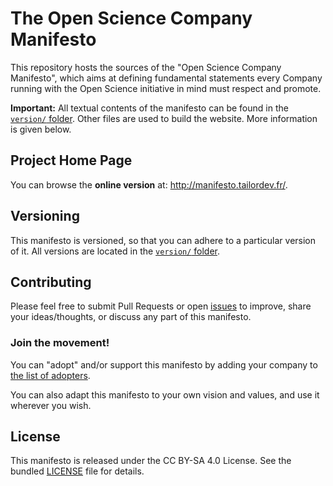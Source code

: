 The Open Science Company Manifesto
==================================

This repository hosts the sources of the "Open Science Company Manifesto",
which aims at defining fundamental statements every Company running with
the Open Science initiative in mind must respect and promote.

**Important:** All textual contents of the manifesto can be found in the
[`version/` folder](version/). Other files are used to build the website.
More information is given below.

## Project Home Page

You can browse the **online version** at: http://manifesto.tailordev.fr/.

## Versioning

This manifesto is versioned, so that you can adhere to a particular version
of it. All versions are located in the [`version/` folder](version/).

## Contributing

Please feel free to submit Pull Requests or open [issues](https://github.com/TailorDev/manifesto/issues) to improve, share
your ideas/thoughts, or discuss any part of this manifesto.

### Join the movement!

You can "adopt" and/or support this manifesto by adding your company to
[the list of adopters](_data/adopters.yml).

You can also adapt this manifesto to your own vision and values, and use it
wherever you wish.

## License

This manifesto is released under the CC BY-SA 4.0 License. See the bundled
[LICENSE](LICENSE) file for details.
